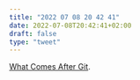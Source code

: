 ```yaml
---
title: "2022 07 08 20 42 41"
date: 2022-07-08T20:42:41+02:00
draft: false
type: "tweet"
---
```


[What Comes After Git](https://matt-rickard.com/what-comes-after-git/).
